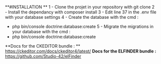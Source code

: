**#INSTALLATION **
1 - Clone the projet in your repository with git clone
2 - Install the dependancy with composer install
3 - Edit line 37 in the .env file with your database settings
4 - Create the database with the cmd : 
- php bin/console doctrine:database:create
5 - Migrate the migrations in your database with the cmd :
- php bin/console doctrine:database:create

**Docs for the CKEDITOR bundle : **
https://ckeditor.com/docs/ckeditor4/latest/
**Docs for the ELFINDER bundle :**
https://github.com/Studio-42/elFinder
